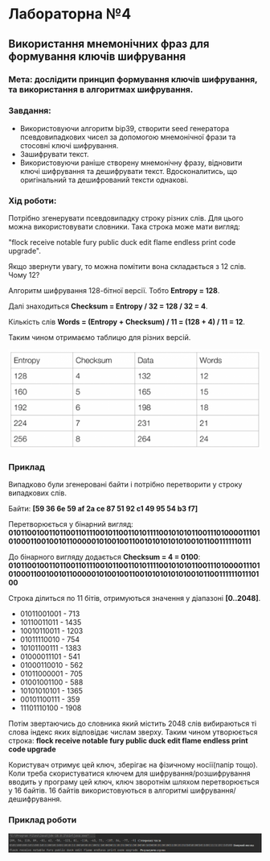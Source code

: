 # Лабораторна №4

## Використання мнемонічних фраз для формування ключів шифрування

### Мета: дослідити принцип формування ключів шифрування, та використання в алгоритмах шифрування.

### Завдання:

- Використовуючи алгоритм bip39, створити seed генератора псевдовипадкових
    чисел за допомогою мнемонічної фрази та стосовні ключі шифрування.
- Зашифрувати текст.
- Використовуючи раніше створену мнемонічну фразу, відновити ключі шифрування та
  дешифрувати текст. Вдосконалитись, що оригінальний та дешифрований тексти однакові.

### Хід роботи:

Потрібно згенерувати псевдовипадку строку різних слів. Для цього можна використовувати словники. 
Така строка може мати вигляд:

"flock receive notable fury public duck edit flame endless print code upgrade".

Якщо звернути увагу, то можна помітити вона складається з 12 слів. Чому 12?

Алгоритм шифрування 128-бітної версії. Тобто **Entropy = 128**. 

Далі знаходиться **Checksum = Entropy / 32 = 128 / 32 = 4**.

Кількість слів **Words = (Entropy + Checksum) / 11 = (128 + 4) / 11 = 12**.

Таким чином отримаємо таблицю для різних версій.

![](doc/1.png)


### Приклад

Випадково були згенеровані байти і потрібно перетворити у строку випадкових слів.

Байти: **[59 36 6e 59 af 2a ce 87 51 92 c1 49 95 54 b3 f7]**

Перетворюється у бінарний вигляд: **01011001001101100110111001011001101011110010101011001110100001110101000110010010110000010100100110010101010101001011001111110111**

До бінарного вигляду додається **Checksum = 4 = 0100**: **010110010011011001101110010110011010111100101010110011101000011101010001100100101100000101001001100101010101010010110011111101110100**

Строка ділиться по 11 бітів, отримуються значення у діапазоні **[0..2048]**.
- 01011001001 - 713
- 10110011011 - 1435
- 10010110011 - 1203
- 01011110010 - 754
- 10101100111 - 1383
- 01000011101 - 541
- 01000110010 - 562
- 01011000001 - 705
- 01001001100 - 588
- 10101010101 - 1365
- 00101100111 - 359 
- 11101110100 - 1908

Потім звертаючись до словника який містить 2048 слів вибираються ті слова індекс яких відповідає числам зверху.
Таким чином утворюється строка: **flock receive notable fury public duck edit flame endless print code upgrade**

Користувач отримує цей ключ, зберігає на фізичному носії(папір тощо). Коли треба скористуватися ключем для шифрування/розшифрування
вводить у програму цей ключ, ключ зворотнім шляхом перетворюється у 16 байтів. 16 байтів використовуються в алгоритмі шифрування/дешифрування.

### Приклад роботи

![](doc/2.png)

